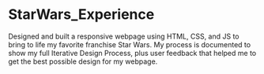 # StarWars_Experience
Designed and built a responsive webpage using HTML, CSS, and JS to bring to life my favorite franchise Star Wars. 
My process is documented to show my full Iterative Design Process, plus user feedback that helped me to get the best possible design for my webpage.
